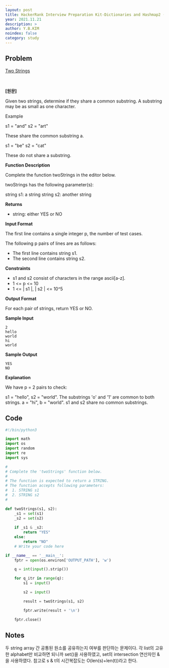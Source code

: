 ```yaml
---
layout: post
title: HackerRank Interview Preparation Kit-Dictionaries and Hashmap2 (Python3)
year: 2021.11.21
description: >
author: Y.B.KIM
noindex: false
category: study
---
```

**Problem**
---
[Two Strings](https://www.hackerrank.com/challenges/two-strings/problem?isFullScreen=true&h_l=interview&playlist_slugs%5B%5D=interview-preparation-kit&playlist_slugs%5B%5D=dictionaries-hashmaps)

<br>

**[원문]**

Given two strings, determine if they share a common substring. A substring may be as small as one character.

Example

s1 = "and"
s2 = "art"

These share the common substring a.

s1 = "be"
s2 = "cat"

These do not share a substring.

**Function Description**

Complete the function twoStrings in the editor below.

twoStrings has the following parameter(s):

string s1: a string
string s2: another string

**Returns**

* string: either YES or NO

**Input Format**

The first line contains a single integer p, the number of test cases.

The following p  pairs of lines are as follows:

* The first line contains string s1.
* The second line contains string s2.

**Constraints**

* s1 and s2 consist of characters in the range ascii[a-z].
* 1 <= p <= 10
* 1 <= \| s1 \|, \| s2 \| <= 10^5

**Output Format**

For each pair of strings, return YES or NO.

**Sample Input**

```
2
hello
world
hi
world
```

**Sample Output**

```
YES
NO
```

**Explanation**

We have p = 2 pairs to check:

s1 = "hello", s2 = "world". The substrings 'o' and '1' are common to both strings.
a = "hi", b = "world". s1 and s2 share no common substrings.


**Code**
---

``` python
#!/bin/python3

import math
import os
import random
import re
import sys

#
# Complete the 'twoStrings' function below.
#
# The function is expected to return a STRING.
# The function accepts following parameters:
#  1. STRING s1
#  2. STRING s2
#

def twoStrings(s1, s2):
    _s1 = set(s1)
    _s2 = set(s2)
    
    if _s1 & _s2:
        return "YES"
    else:
        return "NO"
    # Write your code here

if __name__ == '__main__':
    fptr = open(os.environ['OUTPUT_PATH'], 'w')

    q = int(input().strip())

    for q_itr in range(q):
        s1 = input()

        s2 = input()

        result = twoStrings(s1, s2)

        fptr.write(result + '\n')

    fptr.close()

```

**Notes**
---

두 string array 간 공통된 원소를 공유하는지 여부를 판단하는 문제이다. 각 list의 고유한 alphabet만 비교하면 되니까 set()을 사용하였고, set의 intersection 연산자인 &을 사용하였다. 참고로 s & t의 시간복잡도는 O(len(s)+len(t))라고 한다. 

<br><br>


<script type="text/javascript" src="https://cdnjs.buymeacoffee.com/1.0.0/button.prod.min.js" data-name="bmc-button" data-slug="ybkim95" data-color="#FFDD00" data-emoji=""  data-font="Comic" data-text="Buy me a coffee" data-outline-color="#000000" data-font-color="#000000" data-coffee-color="#ffffff" ></script>

